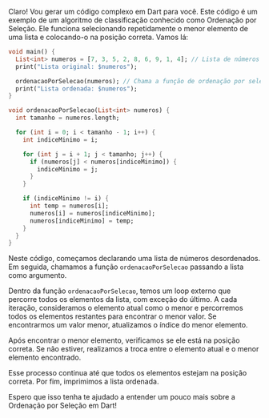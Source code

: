 Claro! Vou gerar um código complexo em Dart para você. Este código é um exemplo de um algoritmo de classificação conhecido como Ordenação por Seleção. Ele funciona selecionando repetidamente o menor elemento de uma lista e colocando-o na posição correta. Vamos lá:

```dart
void main() {
  List<int> numeros = [7, 3, 5, 2, 8, 6, 9, 1, 4]; // Lista de números desordenados
  print("Lista original: $numeros");

  ordenacaoPorSelecao(numeros); // Chama a função de ordenação por seleção
  print("Lista ordenada: $numeros");
}

void ordenacaoPorSelecao(List<int> numeros) {
  int tamanho = numeros.length;

  for (int i = 0; i < tamanho - 1; i++) {
    int indiceMinimo = i;

    for (int j = i + 1; j < tamanho; j++) {
      if (numeros[j] < numeros[indiceMinimo]) {
        indiceMinimo = j;
      }
    }

    if (indiceMinimo != i) {
      int temp = numeros[i];
      numeros[i] = numeros[indiceMinimo];
      numeros[indiceMinimo] = temp;
    }
  }
}
```

Neste código, começamos declarando uma lista de números desordenados. Em seguida, chamamos a função `ordenacaoPorSelecao` passando a lista como argumento. 

Dentro da função `ordenacaoPorSelecao`, temos um loop externo que percorre todos os elementos da lista, com exceção do último. A cada iteração, consideramos o elemento atual como o menor e percorremos todos os elementos restantes para encontrar o menor valor. Se encontrarmos um valor menor, atualizamos o índice do menor elemento.

Após encontrar o menor elemento, verificamos se ele está na posição correta. Se não estiver, realizamos a troca entre o elemento atual e o menor elemento encontrado.

Esse processo continua até que todos os elementos estejam na posição correta. Por fim, imprimimos a lista ordenada.

Espero que isso tenha te ajudado a entender um pouco mais sobre a Ordenação por Seleção em Dart!